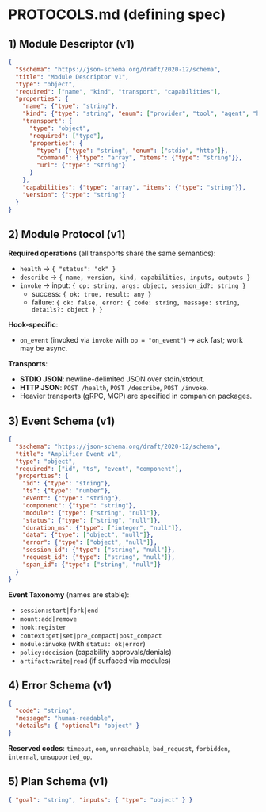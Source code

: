 # PROTOCOLS.md (defining spec)

## 1) Module Descriptor (v1)
```json
{
  "$schema": "https://json-schema.org/draft/2020-12/schema",
  "title": "Module Descriptor v1",
  "type": "object",
  "required": ["name", "kind", "transport", "capabilities"],
  "properties": {
    "name": {"type": "string"},
    "kind": {"type": "string", "enum": ["provider", "tool", "agent", "hook", "orchestrator", "context"]},
    "transport": {
      "type": "object",
      "required": ["type"],
      "properties": {
        "type": {"type": "string", "enum": ["stdio", "http"]},
        "command": {"type": "array", "items": {"type": "string"}},
        "url": {"type": "string"}
      }
    },
    "capabilities": {"type": "array", "items": {"type": "string"}},
    "version": {"type": "string"}
  }
}
```

## 2) Module Protocol (v1)
**Required operations** (all transports share the same semantics):
- `health` → `{ "status": "ok" }`
- `describe` → `{ name, version, kind, capabilities, inputs, outputs }`
- `invoke` → input: `{ op: string, args: object, session_id?: string }`
  - success: `{ ok: true, result: any }`
  - failure: `{ ok: false, error: { code: string, message: string, details?: object } }`

**Hook-specific**:
- `on_event` (invoked via `invoke` with `op = "on_event"`) → ack fast; work may be async.

**Transports**:
- **STDIO JSON**: newline-delimited JSON over stdin/stdout.
- **HTTP JSON**: `POST /health`, `POST /describe`, `POST /invoke`.
- Heavier transports (gRPC, MCP) are specified in companion packages.

## 3) Event Schema (v1)
```json
{
  "$schema": "https://json-schema.org/draft/2020-12/schema",
  "title": "Amplifier Event v1",
  "type": "object",
  "required": ["id", "ts", "event", "component"],
  "properties": {
    "id": {"type": "string"},
    "ts": {"type": "number"},
    "event": {"type": "string"},
    "component": {"type": "string"},
    "module": {"type": ["string", "null"]},
    "status": {"type": ["string", "null"]},
    "duration_ms": {"type": ["integer", "null"]},
    "data": {"type": ["object", "null"]},
    "error": {"type": ["object", "null"]},
    "session_id": {"type": ["string", "null"]},
    "request_id": {"type": ["string", "null"]},
    "span_id": {"type": ["string", "null"]}
  }
}
```

**Event Taxonomy** (names are stable):
- `session:start|fork|end`
- `mount:add|remove`
- `hook:register`
- `context:get|set|pre_compact|post_compact`
- `module:invoke` (with `status: ok|error`)
- `policy:decision` (capability approvals/denials)
- `artifact:write|read` (if surfaced via modules)

## 4) Error Schema (v1)
```json
{
  "code": "string",
  "message": "human-readable",
  "details": { "optional": "object" }
}
```
**Reserved codes**: `timeout`, `oom`, `unreachable`, `bad_request`, `forbidden`, `internal`, `unsupported_op`.

## 5) Plan Schema (v1)
```json
{ "goal": "string", "inputs": { "type": "object" } }
```
